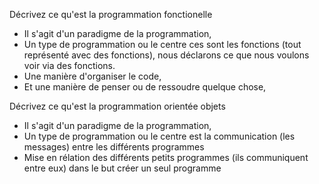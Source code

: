 Décrivez ce qu'est la programmation fonctionelle

 - Il s'agit d'un paradigme de la programmation, 
 - Un type de programmation ou le centre ces sont les fonctions (tout représenté avec des fonctions), nous déclarons ce que nous voulons voir via des fonctions.
 - Une manière d'organiser le code, 
 - Et une manière de penser ou de ressoudre quelque chose,
 
Décrivez ce qu'est la programmation orientée objets

 - Il s'agit d'un paradigme de la programmation, 
 - Un type de programmation ou le centre est la communication (les messages) entre les différents programmes 
 - Mise en rélation des différents petits programmes (ils communiquent entre eux) dans le but créer un seul programme 

 
